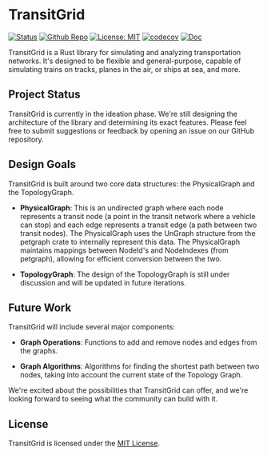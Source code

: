 # TransitGrid
[![Status](https://img.shields.io/badge/status-ideation-blue.svg)](https://github.com/rusty-rails/transit-grid)
[![Github Repo](https://img.shields.io/badge/github-repo-green.svg)](https://github.com/rusty-rails/transit-grid/)
[![License: MIT](https://img.shields.io/badge/License-MIT-yellow.svg)](https://opensource.org/licenses/MIT)
[![codecov](https://codecov.io/gh/rusty-rails/transit-grid/branch/main/graph/badge.svg?token=TFJ8UT9W1J)](https://codecov.io/gh/rusty-rails/transit-grid)
[![Doc](https://img.shields.io/badge/Docs-online-green.svg)](https://rusty-rails.github.io/transit-grid/transit_grid/)

TransitGrid is a Rust library for simulating and analyzing transportation networks. It's designed to be flexible and general-purpose, capable of simulating trains on tracks, planes in the air, or ships at sea, and more.

## Project Status
TransitGrid is currently in the ideation phase. We're still designing the architecture of the library and determining its exact features. Please feel free to submit suggestions or feedback by opening an issue on our GitHub repository.

## Design Goals
TransitGrid is built around two core data structures: the PhysicalGraph and the TopologyGraph.

- **PhysicalGraph**: This is an undirected graph where each node represents a transit node (a point in the transit network where a vehicle can stop) and each edge represents a transit edge (a path between two transit nodes). The PhysicalGraph uses the UnGraph structure from the petgraph crate to internally represent this data. The PhysicalGraph maintains mappings between NodeId's and NodeIndexes (from petgraph), allowing for efficient conversion between the two.

- **TopologyGraph**: The design of the TopologyGraph is still under discussion and will be updated in future iterations.

## Future Work
TransitGrid will include several major components:

- **Graph Operations**: Functions to add and remove nodes and edges from the graphs.

- **Graph Algorithms**: Algorithms for finding the shortest path between two nodes, taking into account the current state of the Topology Graph.

We're excited about the possibilities that TransitGrid can offer, and we're looking forward to seeing what the community can build with it.

## License
TransitGrid is licensed under the [MIT License](LICENSE).
